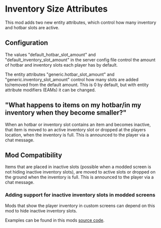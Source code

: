 # Inventory Size Attributes

This mod adds two new entity attributes, which control how many inventory and hotbar slots are active.

## Configuration

The values "default_hotbar_slot_amount" and "default_inventory_slot_amount" in the server config file control the amount of hotbar and inventory slots each player has by default.

The entity attributes "generic.hotbar_slot_amount" and "generic.inventory_slot_amount" control how many slots are added to/removed from the default amount. This is 0 by default, but with entity attribute modifiers (EAMs) it can be changed.

## "What happens to items on my hotbar/in my inventory when they become smaller?"
When an hotbar or inventory slot contains an item and becomes inactive, that item is moved to an active inventory slot or dropped at the players location, when the inventory is full. This is announced to the player via a chat message.

## Mod Compatibility
Items that are placed in inactive slots (possible when a modded screen is not hiding inactive inventory slots), are moved to active slots or dropped on the ground when the inventory is full. This is announced to the player via a chat message.

### Adding support for inactive inventory slots in modded screens
Mods that show the player inventory in custom screens can depend on this mod to hide inactive inventory slots.

Examples can be found in this mods [source code](https://github.com/TheRedBrain/inventory-size-attributes/tree/1.21.1/src/main/java/com/github/theredbrain/inventorysizeattributes/mixin/screen).